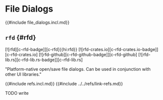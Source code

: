 # File Dialogs

{{#include file_dialogs.incl.md}}

## `rfd` {#rfd}

[![rfd][c-rfd-badge]][c-rfd]{{hi:rfd}}
[![rfd-crates.io][c-rfd-crates.io-badge]][c-rfd-crates.io]
[![rfd-github][c-rfd-github-badge]][c-rfd-github]
[![rfd-lib.rs][c-rfd-lib.rs-badge]][c-rfd-lib.rs]

"Platform-native open/save file dialogs. Can be used in conjunction with other UI libraries."

{{#include refs.incl.md}}
{{#include ../../refs/link-refs.md}}

<div class="hidden">
TODO write
</div>
